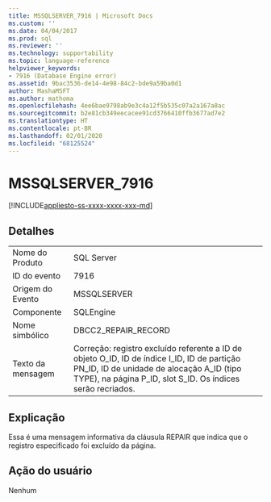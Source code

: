 ```yaml
---
title: MSSQLSERVER_7916 | Microsoft Docs
ms.custom: ''
ms.date: 04/04/2017
ms.prod: sql
ms.reviewer: ''
ms.technology: supportability
ms.topic: language-reference
helpviewer_keywords:
- 7916 (Database Engine error)
ms.assetid: 9bac3536-de14-4e98-84c2-bde9a59ba0d1
author: MashaMSFT
ms.author: mathoma
ms.openlocfilehash: 4ee6bae9798ab9e3c4a12f5b535c07a2a167a8ac
ms.sourcegitcommit: b2e81cb349eecacee91cd3766410ffb3677ad7e2
ms.translationtype: HT
ms.contentlocale: pt-BR
ms.lasthandoff: 02/01/2020
ms.locfileid: "68125524"
---
```

# <a name="mssqlserver_7916"></a>MSSQLSERVER_7916
[!INCLUDE[appliesto-ss-xxxx-xxxx-xxx-md](../../includes/appliesto-ss-xxxx-xxxx-xxx-md.md)]
  
## <a name="details"></a>Detalhes  
  
|||  
|-|-|  
|Nome do Produto|SQL Server|  
|ID do evento|7916|  
|Origem do Evento|MSSQLSERVER|  
|Componente|SQLEngine|  
|Nome simbólico|DBCC2_REPAIR_RECORD|  
|Texto da mensagem|Correção: registro excluído referente a ID de objeto O_ID, ID de índice I_ID, ID de partição PN_ID, ID de unidade de alocação A_ID (tipo TYPE), na página P_ID, slot S_ID. Os índices serão recriados.|  
  
## <a name="explanation"></a>Explicação  
Essa é uma mensagem informativa da cláusula REPAIR que indica que o registro especificado foi excluído da página.  
  
## <a name="user-action"></a>Ação do usuário  
Nenhum  
  

